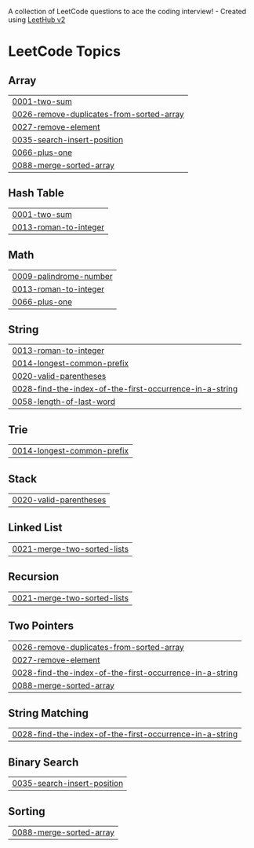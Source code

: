A collection of LeetCode questions to ace the coding interview! - Created using [LeetHub v2](https://github.com/arunbhardwaj/LeetHub-2.0)
<!---LeetCode Topics Start-->
# LeetCode Topics
## Array
|  |
| ------- |
| [0001-two-sum](https://github.com/AnandRajBind/LeetCode-Problem/tree/master/0001-two-sum) |
| [0026-remove-duplicates-from-sorted-array](https://github.com/AnandRajBind/LeetCode-Problem/tree/master/0026-remove-duplicates-from-sorted-array) |
| [0027-remove-element](https://github.com/AnandRajBind/LeetCode-Problem/tree/master/0027-remove-element) |
| [0035-search-insert-position](https://github.com/AnandRajBind/LeetCode-Problem/tree/master/0035-search-insert-position) |
| [0066-plus-one](https://github.com/AnandRajBind/LeetCode-Problem/tree/master/0066-plus-one) |
| [0088-merge-sorted-array](https://github.com/AnandRajBind/LeetCode-Problem/tree/master/0088-merge-sorted-array) |
## Hash Table
|  |
| ------- |
| [0001-two-sum](https://github.com/AnandRajBind/LeetCode-Problem/tree/master/0001-two-sum) |
| [0013-roman-to-integer](https://github.com/AnandRajBind/LeetCode-Problem/tree/master/0013-roman-to-integer) |
## Math
|  |
| ------- |
| [0009-palindrome-number](https://github.com/AnandRajBind/LeetCode-Problem/tree/master/0009-palindrome-number) |
| [0013-roman-to-integer](https://github.com/AnandRajBind/LeetCode-Problem/tree/master/0013-roman-to-integer) |
| [0066-plus-one](https://github.com/AnandRajBind/LeetCode-Problem/tree/master/0066-plus-one) |
## String
|  |
| ------- |
| [0013-roman-to-integer](https://github.com/AnandRajBind/LeetCode-Problem/tree/master/0013-roman-to-integer) |
| [0014-longest-common-prefix](https://github.com/AnandRajBind/LeetCode-Problem/tree/master/0014-longest-common-prefix) |
| [0020-valid-parentheses](https://github.com/AnandRajBind/LeetCode-Problem/tree/master/0020-valid-parentheses) |
| [0028-find-the-index-of-the-first-occurrence-in-a-string](https://github.com/AnandRajBind/LeetCode-Problem/tree/master/0028-find-the-index-of-the-first-occurrence-in-a-string) |
| [0058-length-of-last-word](https://github.com/AnandRajBind/LeetCode-Problem/tree/master/0058-length-of-last-word) |
## Trie
|  |
| ------- |
| [0014-longest-common-prefix](https://github.com/AnandRajBind/LeetCode-Problem/tree/master/0014-longest-common-prefix) |
## Stack
|  |
| ------- |
| [0020-valid-parentheses](https://github.com/AnandRajBind/LeetCode-Problem/tree/master/0020-valid-parentheses) |
## Linked List
|  |
| ------- |
| [0021-merge-two-sorted-lists](https://github.com/AnandRajBind/LeetCode-Problem/tree/master/0021-merge-two-sorted-lists) |
## Recursion
|  |
| ------- |
| [0021-merge-two-sorted-lists](https://github.com/AnandRajBind/LeetCode-Problem/tree/master/0021-merge-two-sorted-lists) |
## Two Pointers
|  |
| ------- |
| [0026-remove-duplicates-from-sorted-array](https://github.com/AnandRajBind/LeetCode-Problem/tree/master/0026-remove-duplicates-from-sorted-array) |
| [0027-remove-element](https://github.com/AnandRajBind/LeetCode-Problem/tree/master/0027-remove-element) |
| [0028-find-the-index-of-the-first-occurrence-in-a-string](https://github.com/AnandRajBind/LeetCode-Problem/tree/master/0028-find-the-index-of-the-first-occurrence-in-a-string) |
| [0088-merge-sorted-array](https://github.com/AnandRajBind/LeetCode-Problem/tree/master/0088-merge-sorted-array) |
## String Matching
|  |
| ------- |
| [0028-find-the-index-of-the-first-occurrence-in-a-string](https://github.com/AnandRajBind/LeetCode-Problem/tree/master/0028-find-the-index-of-the-first-occurrence-in-a-string) |
## Binary Search
|  |
| ------- |
| [0035-search-insert-position](https://github.com/AnandRajBind/LeetCode-Problem/tree/master/0035-search-insert-position) |
## Sorting
|  |
| ------- |
| [0088-merge-sorted-array](https://github.com/AnandRajBind/LeetCode-Problem/tree/master/0088-merge-sorted-array) |
<!---LeetCode Topics End-->